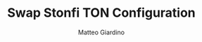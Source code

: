 ---
title: Swap Stonfi TON Configuration
description:
author: Matteo Giardino
lastReviewed: 2025-09-04
icon: gear
---